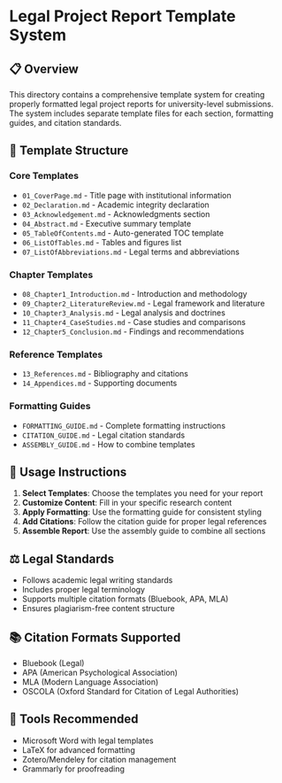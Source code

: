 # Legal Project Report Template System

## 📋 Overview
This directory contains a comprehensive template system for creating properly formatted legal project reports for university-level submissions. The system includes separate template files for each section, formatting guides, and citation standards.

## 📁 Template Structure

### Core Templates
- `01_CoverPage.md` - Title page with institutional information
- `02_Declaration.md` - Academic integrity declaration
- `03_Acknowledgement.md` - Acknowledgments section
- `04_Abstract.md` - Executive summary template
- `05_TableOfContents.md` - Auto-generated TOC template
- `06_ListOfTables.md` - Tables and figures list
- `07_ListOfAbbreviations.md` - Legal terms and abbreviations

### Chapter Templates
- `08_Chapter1_Introduction.md` - Introduction and methodology
- `09_Chapter2_LiteratureReview.md` - Legal framework and literature
- `10_Chapter3_Analysis.md` - Legal analysis and doctrines
- `11_Chapter4_CaseStudies.md` - Case studies and comparisons
- `12_Chapter5_Conclusion.md` - Findings and recommendations

### Reference Templates
- `13_References.md` - Bibliography and citations
- `14_Appendices.md` - Supporting documents

### Formatting Guides
- `FORMATTING_GUIDE.md` - Complete formatting instructions
- `CITATION_GUIDE.md` - Legal citation standards
- `ASSEMBLY_GUIDE.md` - How to combine templates

## 🎯 Usage Instructions

1. **Select Templates**: Choose the templates you need for your report
2. **Customize Content**: Fill in your specific research content
3. **Apply Formatting**: Use the formatting guide for consistent styling
4. **Add Citations**: Follow the citation guide for proper legal references
5. **Assemble Report**: Use the assembly guide to combine all sections

## ⚖️ Legal Standards
- Follows academic legal writing standards
- Includes proper legal terminology
- Supports multiple citation formats (Bluebook, APA, MLA)
- Ensures plagiarism-free content structure

## 📚 Citation Formats Supported
- Bluebook (Legal)
- APA (American Psychological Association)
- MLA (Modern Language Association)
- OSCOLA (Oxford Standard for Citation of Legal Authorities)

## 🔧 Tools Recommended
- Microsoft Word with legal templates
- LaTeX for advanced formatting
- Zotero/Mendeley for citation management
- Grammarly for proofreading
